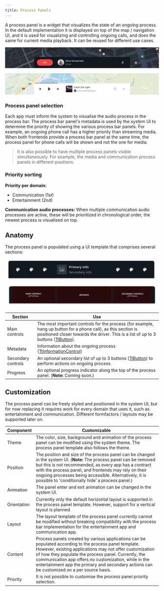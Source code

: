 ```yaml
---
title: Process Panels
---
```


A process panel is a widget that visualizes the state of an ongoing process. In the default 
implementation it is displayed on top of the map / navigation UI, and it is used for visualizing 
and controlling ongoing calls, and does the same for current media playback. It can be reused for 
different use cases.

![overview-1](images/process-panels/overview-1.png)

![overview-2](images/process-panels/overview-2.png)

### Process panel selection

Each app must inform the system to visualise the audio process in the process bar. 
The process bar panel's metadata is used by the system UI to determine the priority of showing 
the various process bar panels. For example, an ongoing phone call has a higher priority than 
streaming media. When both frontends provide a process bar panel at the same time, the process 
panel for phone calls will be shown and not the one for media.

<Blockquote>
    It is also possible to have multiple process panels visible simultaneously. For example, the 
    media and communication process panels in different positions.
</Blockquote>

### Priority sorting

__Priority per domain:__
- Communication (1st)
- Entertainment (2nd)

__Communication audio processes:__ When multiple communication audio processes are active, these 
will be prioritized in chronological order, the newest process is visualised on top.

## Anatomy

The process panel is populated using a UI template that comprises several sections:

![anatomy](images/process-panels/anatomy.png)

| Section     | Use  |
| ------------- | ------------- |
| Main controls | The most important controls for the process (for example, hang up button for a phone call), as this section is positioned closer towards the driver. This is a list of up to 3 buttons ([TtButton](TTIVI_ANDROID_TOOLS_API)). |
| Metadata | Information about the ongoing process ([TtInformationControl](TTIVI_ANDROID_TOOLS_API)) |
| Secondary controls | An optional secondary list of up to 3 buttons ([TtButton](TTIVI_ANDROID_TOOLS_API)) to perform actions on ongoing process. |
| Progress | An optional progress indicator along the top of the process panel. (__Note:__ Coming soon.) |

## Customization

The process panel can be freely styled and positioned in the system UI, but for now replacing it 
requires work for every domain that uses it, such as entertainment and communication. 
Different formfactors / layouts may be supported later on.

| Component     | Customizable  |
| ------------- | ------------- |
| Theme | The color, size, background and animation of the process panel can be modified using the system theme. The process panel template also follows the theme. |
| Position | The position and size of the process panel can be changed in the system UI. (__Note:__ The process panel can be removed but this is not recommended, as every app has a contract with the process panel, and frontends may rely on their ongoing processes being accessible. Alternatively, it is possible to 'conditionally hide’ a process panel.) |
| Animation | The panel enter and exit animation can be changed in the system UI. |
| Orientation | Currently only the default horizontal layout is supported in the process panel template. However, support for a vertical layout is planned. |
| Layout | The layout template of the process panel currently cannot be modified without breaking compatibility with the process bar implementation for the entertainment app and communication app. |
| Content | Process panels created by various applications can be populated according to the process panel template. However, existing applications may not offer customization of how they populate the process panel. Currently, the communication app offers no customization, while in the entertainment app the primary and secondary actions can be customized on a per source basis. |
| Priority | It is not possible to customise the process panel priority selection. |
